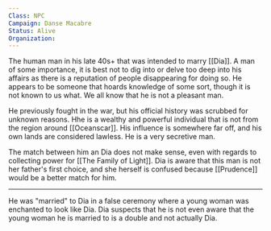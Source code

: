 ```yaml
---
Class: NPC
Campaign: Danse Macabre
Status: Alive
Organization: 
---
```

The human man in his late 40s+ that was intended to marry [[Dia]]. A man of some importance, it is best not to dig into or delve too deep into his affairs as there is a reputation of people disappearing for doing so. He appears to be someone that hoards knowledge of some sort, though it is not known to us what. We all know that he is not a pleasant man.

He previously fought in the war, but his official history was scrubbed for unknown reasons. Hhe is a wealthy and powerful individual that is not from the region around [[Oceanscar]]. His influence is somewhere far off, and his own lands are considered lawless. He is a very secretive man.

The match between him an Dia does not make sense, even with regards to collecting power for [[The Family of Light]]. Dia is aware that this man is not her father's first choice, and she herself is confused because [[Prudence]] would be a better match for him.

---

He was "married" to Dia in a false ceremony where a young woman was enchanted to look like Dia. Dia suspects that he is not even aware that the young woman he is married to is a double and not actually Dia.